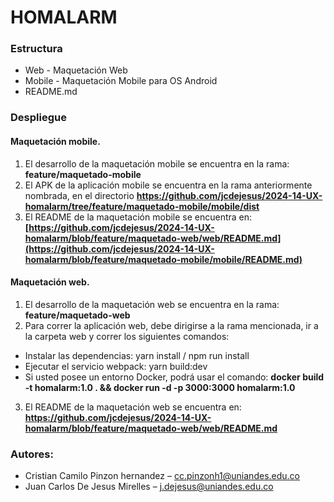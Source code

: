 
# HOMALARM

### Estructura
- Web - Maquetación Web
- Mobile - Maquetación Mobile para OS Android
- README.md

### Despliegue

#### Maquetación mobile.
1. El desarrollo de la maquetación mobile se encuentra en la rama: **feature/maquetado-mobile**
2. El APK de la aplicación mobile se encuentra en la rama anteriormente nombrada, en el directorio **https://github.com/jcdejesus/2024-14-UX-homalarm/tree/feature/maquetado-mobile/mobile/dist**
3. El README de la maquetación mobile se encuentra en: **[https://github.com/jcdejesus/2024-14-UX-homalarm/blob/feature/maquetado-web/web/README.md](https://github.com/jcdejesus/2024-14-UX-homalarm/blob/feature/maquetado-mobile/mobile/README.md)**

#### Maquetación web.
1. El desarrollo de la maquetación web se encuentra en la rama: **feature/maquetado-web**
2. Para correr la aplicación web, debe dirigirse a la rama mencionada, ir a la carpeta web y correr los siguientes comandos:
* Instalar las dependencias: yarn install / npm run install
* Ejecutar el servicio webpack: yarn build:dev
* Si usted posee un entorno Docker, podrá usar el comando: **docker build -t homalarm:1.0 . && docker run -d -p 3000:3000 homalarm:1.0**
3. El README de la maquetación web se encuentra en: **https://github.com/jcdejesus/2024-14-UX-homalarm/blob/feature/maquetado-web/web/README.md**



### Autores:
- Cristian Camilo Pinzon hernandez – [cc.pinzonh1@uniandes.edu.co](mailto:cc.pinzonh1@uniandes.edu.co)
- Juan Carlos De Jesus Mirelles – [j.dejesus@uniandes.edu.co](mailto:j.dejesus@uniandes.edu.co)
